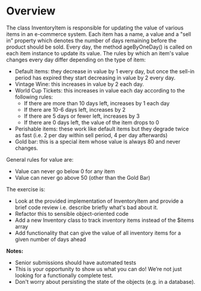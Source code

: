 # Overview
The class InventoryItem is responsible for updating the value of various items in an e-commerce system. Each item has a name, a value and a "sell in" property which denotes the number of days remaining before the product should be sold. Every day, the method ageByOneDay() is called on each item instance to update its value. The rules by which an item's value changes every day differ depending on the type of item:

* Default items: they decrease in value by 1 every day, but once the sell-in period has expired they start decreasing in value by 2 every day.
* Vintage Wine: this increases in value by 2 each day.
* World Cup Tickets: this increases in value each day according to the following rules:
  * If there are more than 10 days left, increases by 1 each day
  * If there are 10-6 days left, increases by 2
  * If there are 5 days or fewer left, increases by 3
  * If there are 0 days left, the value of the item drops to 0
* Perishable items: these work like default items but they degrade twice as fast (i.e. 2 per day within sell period, 4 per day afterwards)
* Gold bar: this is a special item whose value is always 80 and never changes.

General rules for value are:
* Value can never go below 0 for any item
* Value can never go above 50 (other than the Gold Bar)

The exercise is:                                                                                         
* Look at the provided implementation of InventoryItem and provide a brief code review i.e. describe briefly what's bad about it.
* Refactor this to sensible object-oriented code
* Add a new Inventory class to track inventory items instead of the $items array
* Add functionality that can give the value of all inventory items for a given number of days ahead


**Notes:**
* Senior submissions should have automated tests
* This is your opportunity to show us what you can do! We’re not just looking for a functionally complete test.
* Don't worry about persisting the state of the objects (e.g. in a database).
